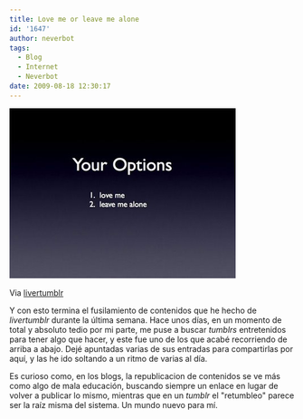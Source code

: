 ```yaml
---
title: Love me or leave me alone
id: '1647'
author: neverbot
tags:
  - Blog
  - Internet
  - Neverbot
date: 2009-08-18 12:30:17
---
```


[![](./love-me-or-leave-me-alone/AZN7wsuV4p9s5dl8zwILxWpWo1_400.jpg)](http://livercake.tumblr.com/post/132440895/o-una-o-la-otra-pero-pick-a-side-mchuster)

Via [livertumblr](http://livercake.tumblr.com/post/132440895/o-una-o-la-otra-pero-pick-a-side-mchuster)

Y con esto termina el fusilamiento de contenidos que he hecho de _livertumblr_ durante la última semana. Hace unos días, en un momento de total y absoluto tedio por mi parte, me puse a buscar _tumblrs_ entretenidos para tener algo que hacer, y este fue uno de los que acabé recorriendo de arriba a abajo. Dejé apuntadas varias de sus entradas para compartirlas por aquí, y las he ido soltando a un ritmo de varias al día.

Es curioso como, en los blogs, la republicacion de contenidos se ve más como algo de mala educación, buscando siempre un enlace en lugar de volver a publicar lo mismo, mientras que en un _tumblr_ el "retumbleo" parece ser la raíz misma del sistema. Un mundo nuevo para mí.